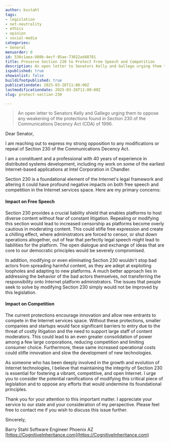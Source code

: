 ```yaml
---
author: bsstahl
tags:
- legislation
- net-neutrality
- ethics
- opinion
- social-media
categories:
- General
menuorder: 0
id: 536c1aea-080b-4ecf-95ae-73022ad48781
title: Preserve Section 230 to Protect Free Speech and Competition
description: An open letter to Senators Kelly and Gallego urging them to oppose any weakening of the protections found in Section 230 of the Communications Decency Act (CDA) of 1996
ispublished: true
showinlist: false
buildifnotpublished: true
publicationdate: 2025-03-26T11:00:00Z
lastmodificationdate: 2025-03-26T11:00:00Z
slug: protect-section-230

---
```

> An open letter to Senators Kelly and Gallego urging them to oppose any weakening of the protections found in Section 230 of the Communications Decency Act (CDA) of 1996.

Dear Senator,

I am reaching out to express my strong opposition to any modifications or repeal of Section 230 of the Communications Decency Act.

I am a constituent and a professional with 40 years of experience in distributed systems development, including my work on some of the earliest Internet-based applications at Intel Corporation in Chandler.

Section 230 is a foundational element of the Internet's legal framework and altering it could have profound negative impacts on both free speech and competition in the Internet services space. Here are my primary concerns:

#### Impact on Free Speech

Section 230 provides a crucial liability shield that enables platforms to host diverse content without fear of constant litigation. Repealing or modifying this section would lead to increased censorship as platforms become overly cautious in moderating content. This could stifle free expression and create a chilling effect, where administrators are forced to censor, or shut down operations altogether, out of fear that perfectly legal speech might lead to liabilities for the platform. The open dialogue and exchange of ideas that are core to our democratic principles would be severely compromised.

In addition, modifying or even eliminating Section 230 wouldn't stop bad actors from spreading harmful content, as they are adept at exploiting loopholes and adapting to new platforms. A much better approach lies in addressing the behavior of the bad actors themselves, not transferring the responsibility onto Internet platform administrators. The issues that people seek to solve by modifying Section 230 simply would not be improved by this legislation. 

#### Impact on Competition

The current protections encourage innovation and allow new entrants to compete in the Internet services space. Without these protections, smaller companies and startups would face significant barriers to entry due to the threat of costly litigation and the need to support large staff of content moderators. This could lead to an even greater consolidation of power among a few large corporations, reducing competition and limiting consumer choice. Furthermore, these same increased operational costs could stifle innovation and slow the development of new technologies.

As someone who has been deeply involved in the growth and evolution of Internet technologies, I believe that maintaining the integrity of Section 230 is essential for fostering a vibrant, competitive, and open Internet. I urge you to consider the potential ramifications of modifying this critical piece of legislation and to oppose any efforts that would undermine its foundational principles.

Thank you for your attention to this important matter. I appreciate your service to our state and your consideration of my perspective. Please feel free to contact me if you wish to discuss this issue further.

Sincerely,

Barry Stahl
Software Engineer
Phoenix AZ
[https://CognitiveInheritance.com](https://CognitiveInheritance.com)
